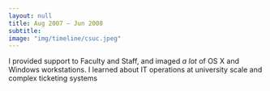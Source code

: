 ```yaml
---
layout: null
title: Aug 2007 – Jun 2008
subtitle:
image: "img/timeline/csuc.jpeg"
---
```

I provided support to Faculty and Staff, and imaged _a lot_ of OS X and Windows workstations. I learned about IT operations at university scale and complex ticketing systems